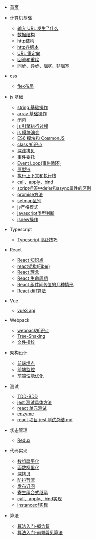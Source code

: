 <!-- docs/_sidebar.md -->

- [首页](/)

- 计算机基础

  - [输入 URL 发生了什么](pages/Base/输入URL发生了什么.md)
  - [数据结构](pages/Base/数据结构.md)
  - [http结构](pages/Base/http结构.md)
  - [http各版本](pages/Base/http各版本.md)
  - [URL 重定向](pages/Base/URL重定向.md)
  - [回流和重绘](pages/Base/回流和重绘.md)
  - [同步、异步、阻塞、非阻塞](pages/Base/同步、异步、阻塞、非阻塞.md)
  
- css 
  - [flex布局](pages/Css/flex布局.md)

- js 基础

  - [string 基础操作](pages/Js/string基础操作.md)
  - [array 基础操作](pages/Js/array_基础操作.md)
  - [闭包](pages/Js/闭包.md)
  - [js 引擎执行过程](pages/Js/js引擎的执行过程.md)
  - [js 模块演变](pages/Js/js-模块演变.md)
  - [ES6 模块和 CommonJS](pages/Js/ES6模块和CommonJS.md)
  - [class 知识点](pages/Js/class知识点.md)
  - [深浅拷贝](pages/Js/深浅拷贝.md)
  - [事件委托](pages/Js/事件委托.md)
  - [Event Loop(事件循环)](<pages/Js/Event_Loop(事件循环).md>)
  - [原型链](pages/Js/原型链.md)
  - [执行上下文和执行栈](pages/Js/执行上下文和执行栈.md)
  - [call、apply、bind](pages/Js/call、apply、bind.md)
  - [script标签中defer和async属性的区别](pages/Js/script标签中defer和async属性的区别.md)
  - [promise方法](pages/Js/promise方法.md)
  - [setmap区别](pages/Js/setmap区别.md)
  - [js严格模式](pages/Js/js严格模式.md)
  - [javascript类型判断](pages/Js/javascript类型判断.md)
  - [jsnew操作](pages/Js/js-new操作.md)

- Typescript

  - [Typescript 高级技巧](pages/Typescript/Typescript高级技巧.md)

- React

  - [React 知识点](pages/React/React知识点.md)
  - [react架构(Fiber)](pages/React/react架构(Fiber).md)
  - [React 理念](pages/React/React理念.md)
  - [React 生命周期](pages/React/React生命周期.md)
  - [React 组件间传值的几种情形](pages/React/React组件间传值的几种情形.md)
  - [React diff算法](pages/React/React/reactdiff算法.md)

- Vue
  - [vue3 api](pages/Vue/vue3_api.md)

- Webpack

  - [webpack知识点](pages/Webpack/webpack知识点.md)
  - [Tree-Shaking](pages/Webpack/Tree-Shaking.md)
  - [文件指纹](pages/Webpack/文件指纹.md)
  
- 架构设计
  - [前端埋点](pages/Architecture/前端埋点.md)
  - [前端监控](pages/Architecture/前端监控.md)
  - [前端性能优化](pages/Architecture/前端性能优化.md)

- 测试

  - [TDD-BDD](pages/Test/TDD-BDD.md)
  - [jest 测试具体方法](pages/Test/jest测试具体方法.md)
  - [react 单元测试](pages/Test/react单元测试.md)
  - [enzyme](pages/Test/enzyme.md)
  - [react 项目 jest 测试总结.md](pages/Test/react项目jest测试总结.md)

- 状态管理

  - [Redux](pages/State/Redux.md)

- 代码实现
  - [数组扁平化](pages/Code/数组扁平化.md)
  - [函数柯里化](pages/Code/函数柯里化.md)
  - [深拷贝](pages/Code/深拷贝.md)
  - [防抖节流](pages/Code/防抖节流.md)
  - [发布订阅](pages/Code/发布订阅.md)
  - [寄生组合式继承](pages/Code/寄生组合式继承.md)
  - [call、apply、bind实现](pages/Code/call、apply、bind实现.md)
  - [instanceof实现](pages/Code/instanceof实现.md)

- 算法
  - [算法入门-概念篇](pages/Algorithm/算法入门-概念篇.md)
  - [算法入门-前端常见算法](pages/Algorithm/前端常见算法.md)
